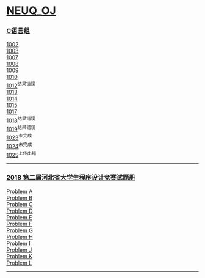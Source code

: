 # [NEUQ_OJ](http://newoj.acmclub.cn/)  

### [C语言组](https://github.com/iPlanC/NEUQ_OJ/tree/master/C)  
[1002](http://newoj.acmclub.cn/problems/1002)  
[1003](http://newoj.acmclub.cn/problems/1003)  
[1007](http://newoj.acmclub.cn/problems/1007)  
[1008](http://newoj.acmclub.cn/problems/1008)  
[1009](http://newoj.acmclub.cn/problems/1009)  
[1010](http://newoj.acmclub.cn/problems/1010)  
[1012](http://newoj.acmclub.cn/problems/1012)<sup>结果错误</sup>  
[1013](http://newoj.acmclub.cn/problems/1013)  
[1014](http://newoj.acmclub.cn/problems/1014)  
[1015](http://newoj.acmclub.cn/problems/1015)  
[1017](http://newoj.acmclub.cn/problems/1017)  
[1018](http://newoj.acmclub.cn/problems/1018)<sup>结果错误</sup>  
[1019](http://newoj.acmclub.cn/problems/1019)<sup>结果错误</sup>  
[1023](http://newoj.acmclub.cn/problems/1023)<sup>未完成</sup>  
[1024](http://newoj.acmclub.cn/problems/1024)<sup>未完成</sup>  
[1025](http://newoj.acmclub.cn/problems/1025)<sup>上传出错</sup>  

------  

### [2018 第二届河北省大学生程序设计竞赛试题册](https://github.com/iPlanC/NEUQ_OJ/tree/master/Hebei_CCPC_2nd)  
[Problem A](https://github.com/iPlanC/NEUQ_OJ/blob/master/Hebei_CCPC_2nd/Problem%20A.c)  
[Problem B]()  
[Problem C](https://github.com/iPlanC/NEUQ_OJ/blob/master/Hebei_CCPC_2nd/Problem%20C.c)  
[Problem D]()  
[Problem E]()  
[Problem F]()  
[Problem G](https://github.com/iPlanC/NEUQ_OJ/blob/master/Hebei_CCPC_2nd/Problem%20G.c)  
[Problem H]()  
[Problem I]()  
[Problem J]()  
[Problem K]()  
[Problem L]()  

------  
